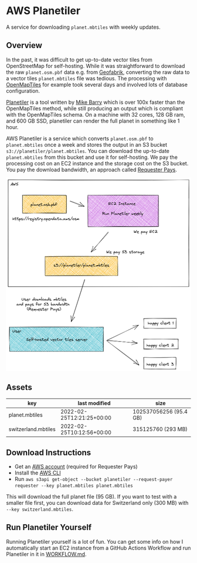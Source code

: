 # AWS Planetiler

A service for downloading `planet.mbtiles` with weekly updates.

## Overview

In the past, it was difficult to get up-to-date vector tiles from OpenStreetMap for self-hosting. While it was straightforward to download the raw `planet.osm.pbf` data e.g. from [Geofabrik](https://download.geofabrik.de/), converting the raw data to a vector tiles `planet.mbtiles` file was tedious. The processing with [OpenMapTiles](https://github.com/openmaptiles) for example took several days and involved lots of database configuration.

[Planetiler](https://github.com/onthegomap/planetiler) is a tool written by [Mike Barry](https://github.com/msbarry) which is over 100x faster than the OpenMapTiles method, while still producing an output which is compliant with the OpenMapTiles schema. On a machine with 32 cores, 128 GB ram, and 600 GB SSD, planetiler can render the full planet in something like 1 hour.

AWS Planetiler is a service which converts `planet.osm.pbf` to `planet.mbtiles` once a week and stores the output in an S3 bucket `s3://planetiler/planet.mbtiles`. You can download the up-to-date `planet.mbtiles` from this bucket and use it for self-hosting. We pay the processing cost on an EC2 instance and the storage cost on the S3 bucket. You pay the download bandwidth, an approach called [Requester Pays](https://docs.aws.amazon.com/AmazonS3/latest/userguide/RequesterPaysBuckets.html).

<img src="./overview.png" width=650> 

## Assets

|key|last modified | size|
|-|-|-|
|planet.mbtiles | 2022-02-25T12:21:25+00:00 | 102537056256 (95.4 GB) |
|switzerland.mbtiles | 2022-02-25T10:12:56+00:00 | 315125760 (293 MB) |

## Download Instructions

* Get an [AWS account](https://aws.amazon.com/premiumsupport/knowledge-center/create-and-activate-aws-account/) (required for Requester Pays)
* Install the [AWS CLI](https://aws.amazon.com/cli/)
* Run `aws s3api get-object --bucket planetiler --request-payer requester --key planet.mbtiles planet.mbtiles`

This will download the full planet file (95 GB). If you want to test with a smaller file first, you can download data for Switzerland only (300 MB) with `--key switzerland.mbtiles`.

## Run Planetiler Yourself

Running Planetiler yourself is a lot of fun. You can get some info on how I automatically start an EC2 instance from a GitHub Actions Workflow and run Planetiler in it in [WORKFLOW.md](WORKFLOW.md).
